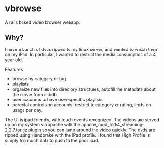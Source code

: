 vbrowse
=======

A rails based video browser webapp.

Why?
----

I have a bunch of dvds ripped to my linux server, and wanted to watch them on my iPad.  In
particular, I wanted to restrict the media consumption of a 4 year old.

Features:
  - browse by category or tag.
  - playlists
  - organize new files into directory structures, autofill the metadata about the movie from imbdb
  - user accounts to have user-specific playlists
  - parental controls on accounts.  restrict to category or rating, limits on usage per day.
 
The UI is ipad friendly, with touch events recognized.  The videos are served up on my system
via apache with the apache_mod_h264_streaming-2.2.7.tar.gz plugin so you can jump around the video
quickly.  The dvds are ripped using Handbrake with the iPad profile.  I found that High Profile is
simply too much data to push to the poor ipad.


